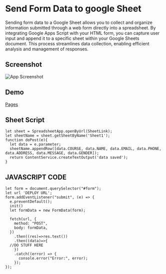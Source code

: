 
# Send Form Data to google Sheet

Sending form data to a Google Sheet allows you to collect and organize information submitted through a web form directly into a spreadsheet. By integrating Google Apps Script with your HTML form, you can capture user input and append it to a specific sheet within your Google Sheets document. This process streamlines data collection, enabling efficient analysis and management of responses.


## Screenshot

![App Screenshot](https://i.ibb.co/XXb4BKQ/127-0-0-1-5500-index-html-8.png)





## Demo

[Pages](https://vebpath.github.io/SHEETFORM)


## Sheet Script
```
let sheet = SpreadsheetApp.openByUrl(SheetLink);
let sheetName = sheet.getSheetByName('Sheet1');
function doPost(e){
  let data = e.parameter;
  sheetName.appendRow([data.COURSE, data.NAME, data.EMAIL, data.PHONE, data.ADDRESS, data.MESSAGE, data.GENDER]);
  return ContentService.createTextOutput('data saved');
}
```

## JAVASCRIPT CODE

```
let form = document.querySelector("#form");
let url 'DEPLOY URL';
form.addEventListener("submit", (e) => {
  e.preventDefault();
  init()
  let formData = new FormData(form);

  fetch(url, {
    method: "POST",
    body: formData,
  })
    .then((res)=>res.text())
    .then((data)=>{
  //DO STUFF HERE
    })
    .catch((error) => {
      console.error("Error:", error);
    });
});
```
